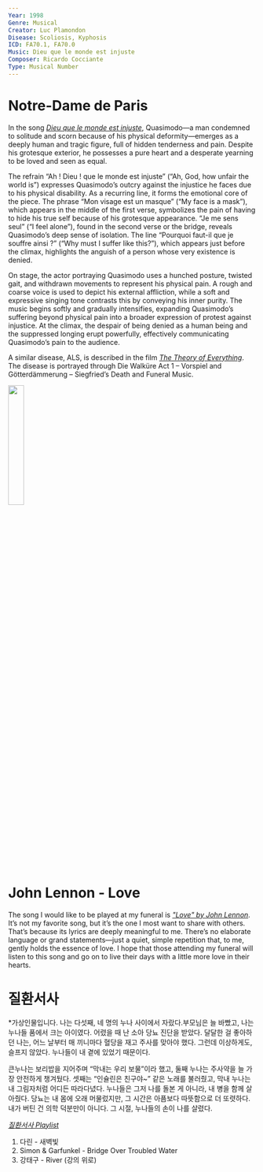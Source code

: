 ```yaml
---
Year: 1998
Genre: Musical
Creator: Luc Plamondon
Disease: Scoliosis, Kyphosis
ICD: FA70.1, FA70.0
Music: Dieu que le monde est injuste
Composer: Ricardo Cocciante
Type: Musical Number
---
```


# Notre-Dame de Paris

 In the song [*Dieu que le monde est injuste*](https://www.youtube.com/watch?v=puzRBbqC1qI), Quasimodo—a man condemned to solitude and scorn because of his physical deformity—emerges as a deeply human and tragic figure, full of hidden tenderness and pain. Despite his grotesque exterior, he possesses a pure heart and a desperate yearning to be loved and seen as equal.
 
 The refrain “Ah ! Dieu ! que le monde est injuste” (“Ah, God, how unfair the world is”) expresses Quasimodo’s outcry against the injustice he faces due to his physical disability. As a recurring line, it forms the emotional core of the piece. The phrase “Mon visage est un masque” (“My face is a mask”), which appears in the middle of the first verse, symbolizes the pain of having to hide his true self because of his grotesque appearance. “Je me sens seul” (“I feel alone”), found in the second verse or the bridge, reveals Quasimodo’s deep sense of isolation. The line “Pourquoi faut-il que je souffre ainsi ?” (“Why must I suffer like this?”), which appears just before the climax, highlights the anguish of a person whose very existence is denied.

 On stage, the actor portraying Quasimodo uses a hunched posture, twisted gait, and withdrawn movements to represent his physical pain. A rough and coarse voice is used to depict his external affliction, while a soft and expressive singing tone contrasts this by conveying his inner purity. The music begins softly and gradually intensifies, expanding Quasimodo’s suffering beyond physical pain into a broader expression of protest against injustice. At the climax, the despair of being denied as a human being and the suppressed longing erupt powerfully, effectively communicating Quasimodo’s pain to the audience.

A similar disease, ALS, is described in the film [*The Theory of Everything*](kim_minju.md). The disease is portrayed through Die Walküre Act 1 – Vorspiel and Götterdämmerung – Siegfried’s Death and Funeral Music.

<img src="./kim_hyoju_img.png" alt="" style="width:25%;" />

# John Lennon - Love

The song I would like to be played at my funeral is [*"Love" by John Lennon*](https://www.youtube.com/watch?v=MUTz3LQEq1Q&list=RDMUTz3LQEq1Q&start_radio=1). It’s not my favorite song, but it’s the one I most want to share with others. That’s because its lyrics are deeply meaningful to me. There’s no elaborate language or grand statements—just a quiet, simple repetition that, to me, gently holds the essence of love. I hope that those attending my funeral will listen to this song and go on to live their days with a little more love in their hearts.

# 질환서사

*가상인물입니다.
나는 다섯째, 네 명의 누나 사이에서 자랐다.부모님은 늘 바빴고, 나는 누나들 품에서 크는 아이였다. 어렸을 때 난 소아 당뇨 진단을 받았다. 달달한 걸 좋아하던 나는, 어느 날부터 매 끼니마다 혈당을 재고 주사를 맞아야 했다. 그런데 이상하게도, 슬프지 않았다. 누나들이 내 곁에 있었기 때문이다.

큰누나는 보리밥을 지어주며 “막내는 우리 보물”이라 했고, 둘째 누나는 주사약을 늘 가장 안전하게 챙겨뒀다. 셋째는 “인슐린은 친구야~” 같은 노래를 불러줬고, 막내 누나는 내 그림자처럼 어디든 따라다녔다. 누나들은 그저 나를 돌본 게 아니라, 내 병을 함께 살아줬다. 당뇨는 내 몸에 오래 머물렀지만, 그 시간은 아픔보다 따뜻함으로 더 또렷하다. 내가 버틴 건 의학 덕분만이 아니다. 그 시절, 누나들의 손이 나를 살렸다.

[*질환서사 Playlist*](https://www.youtube.com/playlist?list=PLwFjzyRf0S9fDC352fyM5q6jg7puOr0Vs)
1. 다린 - 새벽빛
2. Simon & Garfunkel - Bridge Over Troubled Water
3. 강태구 - River (강의 위로)
